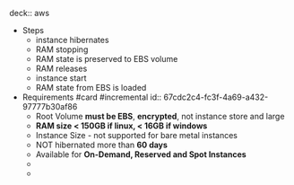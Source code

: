 deck:: aws

- Steps
	- instance hibernates
	- RAM stopping
	- RAM state is preserved to EBS volume
	- RAM releases
	- instance start
	- RAM state from EBS is loaded
- Requirements #card #incremental
  id:: 67cdc2c4-fc3f-4a69-a432-97777b30af86
	- Root Volume **must be EBS**, **encrypted**, not instance store and large
	- **RAM size < 150GB if linux, < 16GB if windows**
	- Instance Size - not supported for bare metal instances
	- NOT hibernated more than **60 days**
	- Available for **On-Demand, Reserved and Spot Instances**
	-
	-